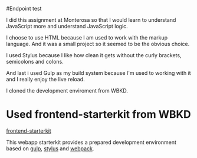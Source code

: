 #Endpoint test

I did this assignment at Monterosa so that I would learn to understand JavaScript more and understand JavaScript logic.

I choose to use HTML because I am used to work with the markup language. And it was a small project so it seemed to be the obvious choice.

I used Stylus because I like how clean it gets without the curly brackets, semicolons and colons.

And last i used Gulp as my build system because I'm used to working with it and I really enjoy the live reload.

I cloned the development enviroment from WBKD.

# Used frontend-starterkit from WBKD

[frontend-starterkit](https://github.com/wbkd/frontend-starterkit)

This webapp starterkit provides a prepared development environment based on [gulp](https://github.com/gulpjs/gulp), [stylus](https://github.com/LearnBoost/stylus) and [webpack](https://github.com/webpack/webpack).
